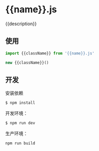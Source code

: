 # {{name}}.js
{{description}}

## 使用

```javascript
import {{className}} from '{{name}}.js'

new {{className}}()
```

## 开发

安装依赖
```sh
$ npm install
```

开发环境：
```sh
$ npm run dev
```

生产环境：
```sh
npm run build
```